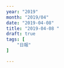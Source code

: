 ```yaml
---
year: "2019"
month: "2019/04"
date: "2019-04-08"
title: "2019-04-08 "
draft: true
tags: [
    "日報"
]

---
```


